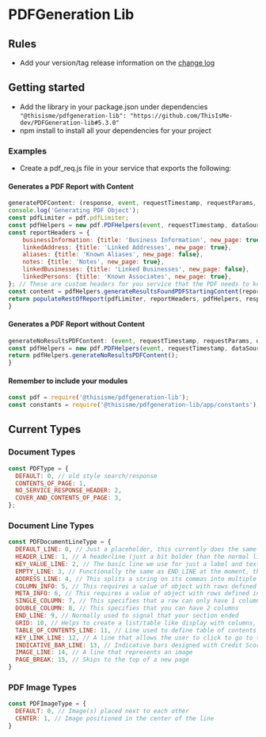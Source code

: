 # PDFGeneration Lib

## Rules

- Add your version/tag release information on the [change log](CHANGELOG.MD)

## Getting started

- Add the library in your package.json under dependencies `"@thisisme/pdfgeneration-lib": "https://github.com/ThisIsMe-dev/PDFGeneration-lib#5.3.0"`
- npm install to install all your dependencies for your project

### Examples

- Create a pdf_req.js file in your service that exports the following:

#### Generates a PDF Report with Content

```JavaScript
generatePDFContent: (response, event, requestTimestamp, requestParams, dataSource) => {
console.log('Generating PDF Object');
const pdfLimiter = pdf.pdfLimiter;
const pdfHelpers = new pdf.PDFHelpers(event, requestTimestamp, dataSource, requestParams);
const reportHeaders = {
    businessInformation: {title: 'Business Information', new_page: true},
    linkedAddress: {title: 'Linked Addresses', new_page: true},
    aliases: {title: 'Known Aliases', new_page: false},
    notes: {title: 'Notes', new_page: true},
    linkedBusinesses: {title: 'Linked Businesses', new_page: false},
    linkedPersons: {title: 'Known Associates', new_page: true},
}; // These are custom headers for you service that the PDF needs to know are headers so it can adjust the look accordingly
const content = pdfHelpers.generateResultsFoundPDFStartingContent(reportHeaders, constants.PDFType.CONTENTS_OF_PAGE);
return populateRestOfReport(pdfLimiter, reportHeaders, pdfHelpers, response, content); // this is your custom function that handles the rest of your custom service's pdf
}
```

#### Generates a PDF Report without Content

```JavaScript
generateNoResultsPDFContent: (event, requestTimestamp, requestParams, dataSource) => {
const pdfHelpers = new pdf.PDFHelpers(event, requestTimestamp, dataSource, requestParams);
return pdfHelpers.generateNoResultsPDFContent();
}
```

#### Remember to include your modules

```JavaScript
const pdf = require('@thisisme/pdfgeneration-lib');
const constants = require('@thisisme/pdfgeneration-lib/app/constants');
```

## Current Types

### Document Types

```JavaScript
const PDFType = {
  DEFAULT: 0, // old style search/response
  CONTENTS_OF_PAGE: 1,
  NO_SERVICE_RESPONSE_HEADER: 2,
  COVER_AND_CONTENTS_OF_PAGE: 3,
};
```

### Document Line Types

```JavaScript
const PDFDocumentLineType = {
  DEFAULT_LINE: 0, // Just a placeholder, this currently does the same as a KEY_VALUE_LINE
  HEADER_LINE: 1, // A headerline (just a bit bolder than the normal lines)
  KEY_VALUE_LINE: 2, // The basic line we use for just a label and text line
  EMPTY_LINE: 3, // Functionally the same as END_LINE at the moment, this is just a more visible label for the user to understand what they are trying to accomplish
  ADDRESS_LINE: 4, // This splits a string on its commas into multiple lines
  COLUMN_INFO: 5, // This requires a value of object with rows defined in (SINGLE_COLUMN, DOUBLE_COLUMN, END_LINE) - this has a different type of header than META_INFO
  META_INFO: 6, // This requires a value of object with rows defined in (SINGLE_COLUMN, DOUBLE_COLUMN, END_LINE)
  SINGLE_COLUMN: 7, // This specifies that a row can only have 1 column
  DOUBLE_COLUMN: 8, // This specifies that you can have 2 columns
  END_LINE: 9, // Normally used to signal that your section ended
  GRID: 10, // Helps to create a list/table like display with columns, taking an array of objects
  TABLE_OF_CONTENTS_LINE: 11, // Line used to define table of contents page lines
  KEY_LINK_LINE: 12, // A line that allows the user to click to go to the provided URL
  INDICATIVE_BAR_LINE: 13, // Indicative bars designed with Credit Scores in mind
  IMAGE_LINE: 14, // A line that represents an image
  PAGE_BREAK: 15, // Skips to the top of a new page
}
```

### PDF Image Types

```JavaScript
const PDFImageType = {
  DEFAULT: 0, // Image(s) placed next to each other
  CENTER: 1, // Image positioned in the center of the line
}
```
